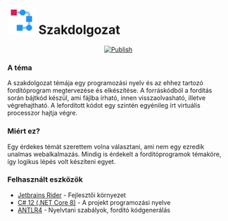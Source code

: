 <h1>
  <img src="icon.svg" style="height: 64px" alt="icon" />
  <span>Szakdolgozat</span>    
</h1>

<div style="text-align: center">

  [![Publish](https://github.com/TacticalCamel/szakdolgozat/actions/workflows/dotnet.yml/badge.svg?event=push)](https://github.com/TacticalCamel/szakdolgozat/releases/latest)

</div>

### A téma

A szakdolgozat témája egy programozási nyelv és az ehhez tartozó fordítóprogram megtervezése és elkészítése.
A forráskódból a fordítás során bájtkód készül, ami fájlba írható, innen visszaolvasható, illetve végrehajtható.
A lefordított kódot egy szintén egyénileg írt virtuális processzor hajtja végre.

### Miért ez?

Egy érdekes témát szerettem volna választani, ami nem egy ezredik unalmas webalkalmazás. Mindig is érdekelt a fordítóprogramok témaköre, így logikus lépés volt készíteni egyet.

### Felhasznált eszközök

- <a href="https://www.jetbrains.com/rider/">Jetbrains Rider</a> - Fejlesztői környezet
- <a href="https://dotnet.microsoft.com/en-us/languages/csharp">C# 12 (.NET Core 8)</a> - A projekt programozási nyelve
- <a href="https://github.com/antlr/antlr4">ANTLR4</a> - Nyelvtani szabályok, fordító kódgenerálás

